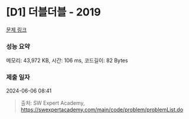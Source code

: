 # [D1] 더블더블 - 2019 

[문제 링크](https://swexpertacademy.com/main/code/problem/problemDetail.do?contestProbId=AV5QDEX6AqwDFAUq) 

### 성능 요약

메모리: 43,972 KB, 시간: 106 ms, 코드길이: 82 Bytes

### 제출 일자

2024-06-06 08:41



> 출처: SW Expert Academy, https://swexpertacademy.com/main/code/problem/problemList.do